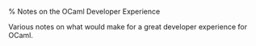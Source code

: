 % Notes on the OCaml Developer Experience

Various notes on what would make for a great developer experience for
OCaml.
